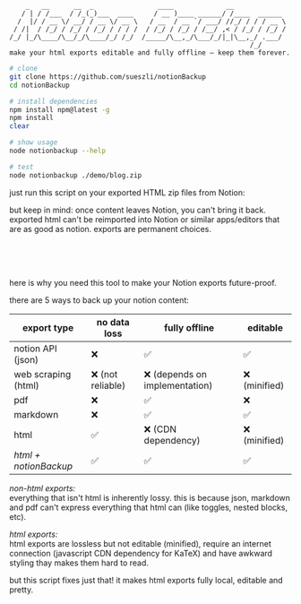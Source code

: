 ```
    _   __      __  _                ____             __
   / | / /___  / /_(_)___  ____     / __ )____ ______/ /____  ______
  /  |/ / __ \/ __/ / __ \/ __ \   / __  / __ `/ ___/ //_/ / / / __ \
 / /|  / /_/ / /_/ / /_/ / / / /  / /_/ / /_/ / /__/ ,< / /_/ / /_/ /
/_/ |_/\____/\__/_/\____/_/ /_/  /_____/\__,_/\___/_/|_|\__,_/ .___/
                                                            /_/
make your html exports editable and fully offline – keep them forever.
```

```bash
# clone
git clone https://github.com/sueszli/notionBackup
cd notionBackup

# install dependencies
npm install npm@latest -g
npm install
clear

# show usage
node notionbackup --help

# test
node notionbackup ./demo/blog.zip
```

just run this script on your exported HTML zip files from Notion:

but keep in mind: once content leaves Notion, you can't bring it back. exported html can't be reimported into Notion or similar apps/editors that are as good as notion. exports are permanent choices.


<br><br><br>

here is why you need this tool to make your Notion exports future-proof.

there are 5 ways to back up your notion content:

| export type           | no data loss      | fully offline                  | editable      |
| --------------------- | ----------------- | ------------------------------ | ------------- |
| notion API (json)     | ❌                | ✅                             | ✅            |
| web scraping (html)   | ❌ (not reliable) | ❌ (depends on implementation) | ❌ (minified) |
| pdf                   | ❌                | ✅                             | ❌            |
| markdown              | ❌                | ✅                             | ✅            |
| html                  | ✅                | ❌ (CDN dependency)            | ❌ (minified) |
| _html + notionBackup_ | ✅                | ✅                             | ✅            |

_non-html exports:_ \
everything that isn't html is inherently lossy. this is because json, markdown and pdf can't express everything that html can (like toggles, nested blocks, etc).

_html exports:_ \
html exports are lossless but not editable (minified), require an internet connection (javascript CDN dependency for KaTeX) and have awkward styling thay makes them hard to read.

but this script fixes just that! it makes html exports fully local, editable and pretty.

